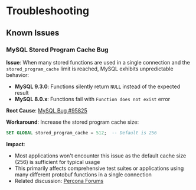# Troubleshooting

## Known Issues

### MySQL Stored Program Cache Bug

**Issue**: When many stored functions are used in a single connection and the `stored_program_cache` limit is reached, MySQL exhibits unpredictable behavior:

- **MySQL 9.3.0**: Functions silently return `NULL` instead of the expected result
- **MySQL 8.0.x**: Functions fail with `Function does not exist` error

**Root Cause**: [MySQL Bug #95825](https://bugs.mysql.com/bug.php?id=95825)

**Workaround**: Increase the stored program cache size:
```sql
SET GLOBAL stored_program_cache = 512;  -- Default is 256
```

**Impact**:
- Most applications won't encounter this issue as the default cache size (256) is sufficient for typical usage
- This primarily affects comprehensive test suites or applications using many different protobuf functions in a single connection
- Related discussion: [Percona Forums](https://forums.percona.com/t/intermittent-stored-function-does-not-exist-problem/5143)